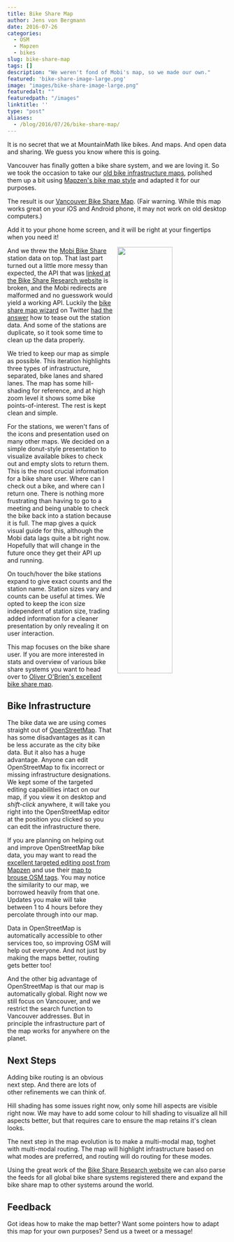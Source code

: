 ```yaml
---
title: Bike Share Map
author: Jens von Bergmann
date: 2016-07-26
categories:
  - OSM
  - Mapzen
  - bikes
slug: bike-share-map
tags: []
description: "We weren't fond of Mobi's map, so we made our own."
featured: 'bike-share-image-large.png'
image: "images/bike-share-image-large.png"
featuredalt: ""
featuredpath: "/images"
linktitle: ''
type: "post"
aliases:
  - /blog/2016/07/26/bike-share-map/
---
```






It is no secret that we at MountainMath like bikes. And maps. And open data and sharing. We guess you know where
this is going.

Vancouver has finally gotten a bike share system, and we are loving it. So we took the occasion to take our
[old bike infrastructure maps](http://doodles.mountainmath.ca/blog/2016/05/16/my-global-bike-map/), polished them up a
bit using [Mapzen's bike map style](https://mapzen.com/blog/targeted-editing-cycleways/) and adapted it for our purposes.

The result is our <a href="https://mountainmath.ca/mobi" class="btn btn-primary">Vancouver Bike Share Map</a>. (Fair
warning. While this map works great on your iOS and Android phone, it may not work on old desktop computers.)

Add it to your phone home screen, and it will be right at your fingertips when you need it!

<!-- more -->

<a href="https://mountainmath.ca/mobi" target="_blank"><img  src="images/bike-share-image-large.png"  style="width:50%;float:right;margin-left:10px;"></a>
And we threw the [Mobi Bike Share](https://www.mobibikes.ca/) station data on top. That last part turned out a little
more messy than expected, the API that was [linked at the Bike Share Research website](https://bikeshare-research.org/#bssid:vancouver)
is broken, and the Mobi redirects are malformed and no guesswork would yield a working API. Luckily
the [bike share map wizard](https://twitter.com/oobr) on 
Twitter [had the answer](https://twitter.com/oobr/status/756211668141547520) how to tease out the station data. And some
of the stations are duplicate, so it took some time to clean up the data properly.

We tried to keep our map as simple as possible. This iteration highlights three types of infrastructure, separated, bike lanes and
shared lanes. The map has some hill-shading for reference, and at high zoom level it shows some bike points-of-interest.
The rest is kept clean and simple.

For the stations, we weren't fans of the icons and presentation used on many other maps. We decided on a simple
donut-style presentation to visualize available bikes to check out and empty slots to return them. This is the most crucial
information for a bike share user. Where can I check out a bike, and where can I return one. There is nothing more frustrating
than having to go to a meeting and being unable to check the bike back into a station because it is full. The map gives
a quick visual guide for this, although the Mobi data lags quite a bit right now. Hopefully that will change in the future
once they get their API up and running.

On touch/hover the bike stations expand to give exact counts and the station name. Station sizes vary and counts can be
useful at times. We opted to keep the icon size independent of station size, trading added information for a cleaner
presentation by only revealing it on user interaction.

This map focuses on the bike share user. If you are more interested in stats and overview of various bike share systems
you want to head over to [Oliver O'Brien's excellent bike share map](http://bikes.oobrien.com).

## Bike Infrastructure
The bike data we are using comes straight out of [OpenStreetMap](http://www.openstreetmap.org/search?query=vancouver%2C%20bc#map=12/49.2497/-123.1193).
That has some disadvantages as it can be less accurate
as the city bike data. But it also has a huge advantage. Anyone can edit OpenStreetMap to fix incorrect or missing
infrastructure designations. We kept some of the targeted editing capabilities intact on our map, if you view it on desktop
and *shift-click* anywhere, it will take you right into the OpenStreetMap editor at the position you clicked so you can
edit the infrastructure there.

If you are planning on helping out and improve OpenStreetMap bike data, you may want to read the
[excellent targeted editing post from Mapzen](https://mapzen.com/blog/targeted-editing-cycleways/) and use their
[map to brouse OSM tags](https://mapzen-data.github.io/te-bike-lrm-mapzen/#point0lat=49.2820&point0lng=-123.1204&point1lat=49.2708&point1lng=-123.1341&mode=bicycle).
You may notice the similarity to our map, we borrowed heavily from that one. Updates you make will take between 1 to 4
hours before they percolate through into our map.

Data in OpenStreetMap is automatically accessible to other services too, so improving OSM will help out everyone. And not
just by making the maps better, routing gets better too!

And the other big advantage of OpenStreetMap is that our map is automatically global. Right now we still focus on
Vancouver, and we restrict the search function to Vancouver addresses. But in principle the infrastructure part of the
map works for anywhere on the planet. 

## Next Steps
Adding bike routing is an obvious next step. And there are lots of other refinements we can think of. 

Hill shading has some issues right now, only some
hill aspects are visible right now. We may have to add some colour to hill shading to visualize all hill aspects better,
but that requires care to ensure the map retains it's clean looks. 

The next step in the map evolution is to make a multi-modal map, toghet with multi-modal routing. The map will highlight
infrastructure based on what modes are preferred, and routing will do routing for these modes.

Using the great work of the [Bike Share Research website](https://bikeshare-research.org) we can also parse the feeds
for all global bike share systems registered there and expand the bike share map to other systems around the world. 

## Feedback
Got ideas how to make the map better? Want some pointers how to adapt this map for your own purposes? Send us a tweet
or a message!
